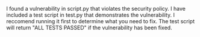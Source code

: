 I found a vulnerability in script.py that violates the security policy. I have included a test script in test.py that
demonstrates the vulnerability. I reccomend running it first to determine what you need to fix. The test script will return "ALL TESTS PASSED" if the vulnerability has been fixed.